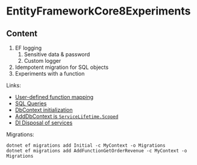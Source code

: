 # EntityFrameworkCore8Experiments

## Content
1. EF logging
	1. Sensitive data & password
	1. Custom logger
1. Idempotent migration for SQL objects
1. Experiments with a function

Links:
* [User-defined function mapping](https://learn.microsoft.com/en-us/ef/core/querying/user-defined-function-mapping)
* [SQL Queries](https://learn.microsoft.com/en-us/ef/core/querying/sql-queries)
* [DbContext initialization](https://learn.microsoft.com/en-us/ef/core/dbcontext-configuration/)
* [AddDbContext is `ServiceLifetime.Scoped`](https://github.com/dotnet/efcore/blob/main/src/EFCore/Extensions/EntityFrameworkServiceCollectionExtensions.cs)
* [DI Disposal of services](https://learn.microsoft.com/en-us/aspnet/core/fundamentals/dependency-injection?view=aspnetcore-8.0#disposal-of-services)


Migrations:
```
dotnet ef migrations add Initial -c MyContext -o Migrations
dotnet ef migrations add AddFunctionGetOrderRevenue -c MyContext -o Migrations
```
